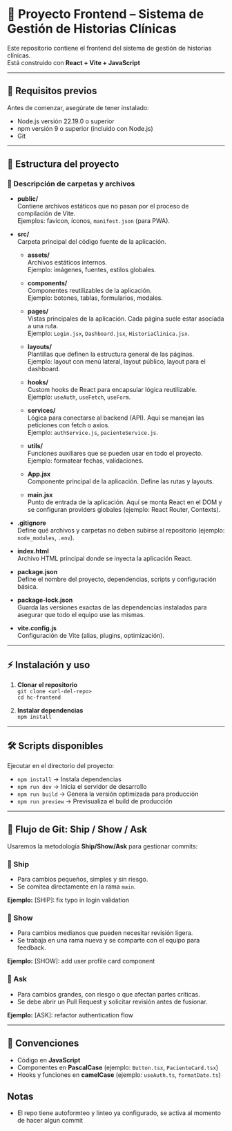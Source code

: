 # 📌 Proyecto Frontend – Sistema de Gestión de Historias Clínicas

Este repositorio contiene el frontend del sistema de gestión de historias clínicas.  
Está construido con **React + Vite + JavaScript**

---

## 🚀 Requisitos previos

Antes de comenzar, asegúrate de tener instalado:

- Node.js versión 22.19.0 o superior
- npm versión 9 o superior (incluido con Node.js)
- Git

---

## 📂 Estructura del proyecto

### 📁 Descripción de carpetas y archivos

- **public/**  
  Contiene archivos estáticos que no pasan por el proceso de compilación de Vite.  
  Ejemplos: favicon, íconos, `manifest.json` (para PWA).

- **src/**  
  Carpeta principal del código fuente de la aplicación.
  - **assets/**  
    Archivos estáticos internos.  
    Ejemplo: imágenes, fuentes, estilos globales.

  - **components/**  
    Componentes reutilizables de la aplicación.  
    Ejemplo: botones, tablas, formularios, modales.

  - **pages/**  
    Vistas principales de la aplicación. Cada página suele estar asociada a una ruta.  
    Ejemplo: `Login.jsx`, `Dashboard.jsx`, `HistoriaClinica.jsx`.

  - **layouts/**  
    Plantillas que definen la estructura general de las páginas.  
    Ejemplo: layout con menú lateral, layout público, layout para el dashboard.

  - **hooks/**  
    Custom hooks de React para encapsular lógica reutilizable.  
    Ejemplo: `useAuth`, `useFetch`, `useForm`.

  - **services/**  
    Lógica para conectarse al backend (API). Aquí se manejan las peticiones con fetch o axios.  
    Ejemplo: `authService.js`, `pacienteService.js`.

  - **utils/**  
    Funciones auxiliares que se pueden usar en todo el proyecto.  
    Ejemplo: formatear fechas, validaciones.

  - **App.jsx**  
    Componente principal de la aplicación. Define las rutas y layouts.

  - **main.jsx**  
    Punto de entrada de la aplicación. Aquí se monta React en el DOM y se configuran providers globales (ejemplo: React Router, Contexts).

- **.gitignore**  
  Define qué archivos y carpetas no deben subirse al repositorio (ejemplo: `node_modules`, `.env`).

- **index.html**  
  Archivo HTML principal donde se inyecta la aplicación React.

- **package.json**  
  Define el nombre del proyecto, dependencias, scripts y configuración básica.

- **package-lock.json**  
  Guarda las versiones exactas de las dependencias instaladas para asegurar que todo el equipo use las mismas.

- **vite.config.js**  
  Configuración de Vite (alias, plugins, optimización).

---

## ⚡ Instalación y uso

1. **Clonar el repositorio**  
   `git clone <url-del-repo>`  
   `cd hc-frontend`

2. **Instalar dependencias**  
   `npm install`

---

## 🛠️ Scripts disponibles

Ejecutar en el directorio del proyecto:

- `npm install` → Instala dependencias
- `npm run dev` → Inicia el servidor de desarrollo
- `npm run build` → Genera la versión optimizada para producción
- `npm run preview` → Previsualiza el build de producción

---

## 📌 Flujo de Git: Ship / Show / Ask

Usaremos la metodología **Ship/Show/Ask** para gestionar commits:

### 🔹 Ship

- Para cambios pequeños, simples y sin riesgo.
- Se comitea directamente en la rama `main`.

**Ejemplo:**
[SHIP]: fix typo in login validation

### 🔹 Show

- Para cambios medianos que pueden necesitar revisión ligera.
- Se trabaja en una rama nueva y se comparte con el equipo para feedback.

**Ejemplo:**
[SHOW]: add user profile card component

### 🔹 Ask

- Para cambios grandes, con riesgo o que afectan partes críticas.
- Se debe abrir un Pull Request y solicitar revisión antes de fusionar.

**Ejemplo:**
[ASK]: refactor authentication flow

---

## 📖 Convenciones

- Código en **JavaScript**
- Componentes en **PascalCase** (ejemplo: `Button.tsx`, `PacienteCard.tsx`)
- Hooks y funciones en **camelCase** (ejemplo: `useAuth.ts`, `formatDate.ts`)

## Notas

- El repo tiene autoformteo y linteo ya configurado, se activa al momento de hacer algun commit
